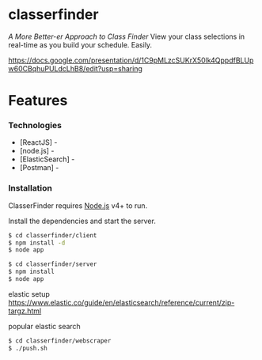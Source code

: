 # classerfinder
*A More Better-er Approach to Class Finder*
View your class selections in real-time as you build your schedule. Easily.  

https://docs.google.com/presentation/d/1C9pMLzcSUKrX50lk4QppdfBLUpw60CBqhuPULdcLhB8/edit?usp=sharing


# Features

### Technologies
* [ReactJS] - 
* [node.js] - 
* [ElasticSearch] -
* [Postman] -

### Installation

ClasserFinder requires [Node.js](https://nodejs.org/) v4+ to run.

Install the dependencies and start the server.

```sh
$ cd classerfinder/client
$ npm install -d
$ node app
```

```sh
$ cd classerfinder/server
$ npm install
$ node app
```

elastic setup
https://www.elastic.co/guide/en/elasticsearch/reference/current/zip-targz.html


popular elastic search

```sh
$ cd classerfinder/webscraper
$ ./push.sh
```

